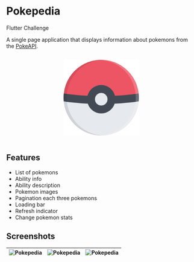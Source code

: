 # Pokepedia

Flutter Challenge

A single page application that displays information about pokemons from the [PokeAPI](https://pokeapi.co/).

<div style="display:flex;justify-content:center">

<div style="width:200px">

![Pokepedia](./assets/icon/icon_app.png)

</div>
</div>

## Features

- List of pokemons
- Ability info
- Ability description
- Pokemon images
- Pagination each three pokemons
- Loading bar
- Refresh indicator
- Change pokemon stats

## Screenshots

| ![Pokepedia](https://i.ibb.co/LthpjCg/Screenshot-20240513-112831.png) | ![Pokepedia](https://i.ibb.co/DgDbwDw/Screenshot-20240513-112933.png) | ![Pokepedia](https://i.ibb.co/W3Sxk3B/Screenshot-20240513-113031.png) |
|---| --- | --- | 










